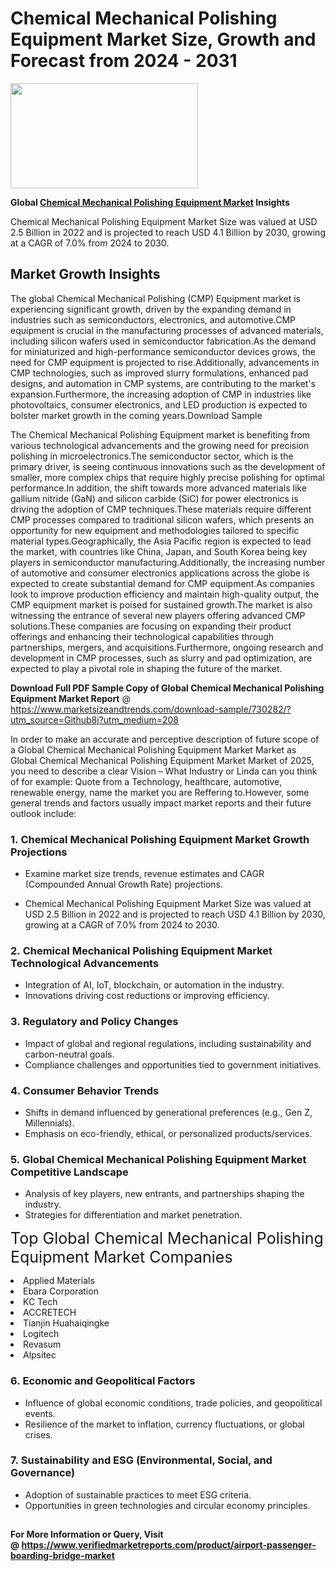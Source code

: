 <H1>Chemical Mechanical Polishing Equipment Market Size, Growth and Forecast from 2024 - 2031</H1><img class="aligncenter size-medium wp-image-584254" src="https://thirdeyenews.in/wp-content/uploads/2024/09/Global-Market-Research-300x168.jpeg" alt="" width="300" height="168" /><p><strong>Global&nbsp;<a href="https://www.marketsizeandtrends.com/download-sample/730282/?utm_source=Github8j?utm_medium=208">Chemical Mechanical Polishing Equipment Market</a> Insights</strong></p><p>Chemical Mechanical Polishing Equipment Market Size was valued at USD 2.5 Billion in 2022 and is projected to reach USD 4.1 Billion by 2030, growing at a CAGR of 7.0% from 2024 to 2030.</p><p><h2>Market Growth Insights</h2> <p>The global Chemical Mechanical Polishing (CMP) Equipment market is experiencing significant growth, driven by the expanding demand in industries such as semiconductors, electronics, and automotive.CMP equipment is crucial in the manufacturing processes of advanced materials, including silicon wafers used in semiconductor fabrication.As the demand for miniaturized and high-performance semiconductor devices grows, the need for CMP equipment is projected to rise.Additionally, advancements in CMP technologies, such as improved slurry formulations, enhanced pad designs, and automation in CMP systems, are contributing to the market's expansion.Furthermore, the increasing adoption of CMP in industries like photovoltaics, consumer electronics, and LED production is expected to bolster market growth in the coming years.Download Sample </p> <p>The Chemical Mechanical Polishing Equipment market is benefiting from various technological advancements and the growing need for precision polishing in microelectronics.The semiconductor sector, which is the primary driver, is seeing continuous innovations such as the development of smaller, more complex chips that require highly precise polishing for optimal performance.In addition, the shift towards more advanced materials like gallium nitride (GaN) and silicon carbide (SiC) for power electronics is driving the adoption of CMP techniques.These materials require different CMP processes compared to traditional silicon wafers, which presents an opportunity for new equipment and methodologies tailored to specific material types.Geographically, the Asia Pacific region is expected to lead the market, with countries like China, Japan, and South Korea being key players in semiconductor manufacturing.Additionally, the increasing number of automotive and consumer electronics applications across the globe is expected to create substantial demand for CMP equipment.As companies look to improve production efficiency and maintain high-quality output, the CMP equipment market is poised for sustained growth.The market is also witnessing the entrance of several new players offering advanced CMP solutions.These companies are focusing on expanding their product offerings and enhancing their technological capabilities through partnerships, mergers, and acquisitions.Furthermore, ongoing research and development in CMP processes, such as slurry and pad optimization, are expected to play a pivotal role in shaping the future of the market.</p><p><span class=""><strong>Download Full PDF Sample Copy of Global Chemical Mechanical Polishing Equipment Market Report</strong> @ <a href="https://www.marketsizeandtrends.com/download-sample/730282/?utm_source=Github8j?utm_medium=208" target="_blank">https://www.marketsizeandtrends.com/download-sample/730282/?utm_source=Github8j?utm_medium=208</a></span></p><p>In order to make an accurate and perceptive description of future scope of a Global&nbsp;Chemical Mechanical Polishing Equipment Market Market as Global&nbsp;Chemical Mechanical Polishing Equipment Market Market of 2025, you need to describe a clear Vision &ndash; What Industry or Linda can you think of for example: Quote from a Technology, healthcare, automotive, renewable energy, name the market you are Reffering to.However, some general trends and factors usually impact market reports and their future outlook include:</p><h3>1.&nbsp;<strong>Chemical Mechanical Polishing Equipment Market Growth Projections</strong></h3><ul><li>Examine market size trends, revenue estimates and CAGR (Compounded Annual Growth Rate) projections.</li><li><p>Chemical Mechanical Polishing Equipment Market Size was valued at USD 2.5 Billion in 2022 and is projected to reach USD 4.1 Billion by 2030, growing at a CAGR of 7.0% from 2024 to 2030.</p></li></ul><h3>2.&nbsp;<strong>Chemical Mechanical Polishing Equipment Market Technological Advancements</strong></h3><ul><li>Integration of AI, IoT, blockchain, or automation in the industry.</li><li>Innovations driving cost reductions or improving efficiency.</li></ul><h3>3.&nbsp;<strong>Regulatory and Policy Changes</strong></h3><ul><li>Impact of global and regional regulations, including sustainability and carbon-neutral goals.</li><li>Compliance challenges and opportunities tied to government initiatives.</li></ul><h3>4.&nbsp;<strong>Consumer Behavior Trends</strong></h3><ul><li>Shifts in demand influenced by generational preferences (e.g., Gen Z, Millennials).</li><li>Emphasis on eco-friendly, ethical, or personalized products/services.</li></ul><h3>5.&nbsp;<strong>Global Chemical Mechanical Polishing Equipment Market Competitive Landscape</strong></h3><ul><li>Analysis of key players, new entrants, and partnerships shaping the industry.</li><li>Strategies for differentiation and market penetration.</li></ul><p data-pm-slice="1 1 []"><span style="color: inherit; font-family: inherit; font-size: 25px;">Top Global Chemical Mechanical Polishing Equipment Market Companies</span></p><div class="" data-test-id=""><p><li>Applied Materials</li><li> Ebara Corporation</li><li> KC Tech</li><li> ACCRETECH</li><li> Tianjin Huahaiqingke</li><li> Logitech</li><li> Revasum</li><li> Alpsitec</li></p></div><h3>6.&nbsp;<strong>Economic and Geopolitical Factors</strong></h3><ul><li>Influence of global economic conditions, trade policies, and geopolitical events.</li><li>Resilience of the market to inflation, currency fluctuations, or global crises.</li></ul><h3>7.&nbsp;<strong>Sustainability and ESG (Environmental, Social, and Governance)</strong></h3><ul><li>Adoption of sustainable practices to meet ESG criteria.</li><li>Opportunities in green technologies and circular economy principles.</li></ul><h2><strong style="font-size: 14px;">For More Information or Query, Visit @&nbsp;</strong><a style="background-color: #ffffff; font-size: 14px;" href="https://www.marketsizeandtrends.com/report/chemical-mechanical-polishing-equipment-market/" target="_blank">https://www.verifiedmarketreports.com/product/airport-passenger-boarding-bridge-market</a></h2>